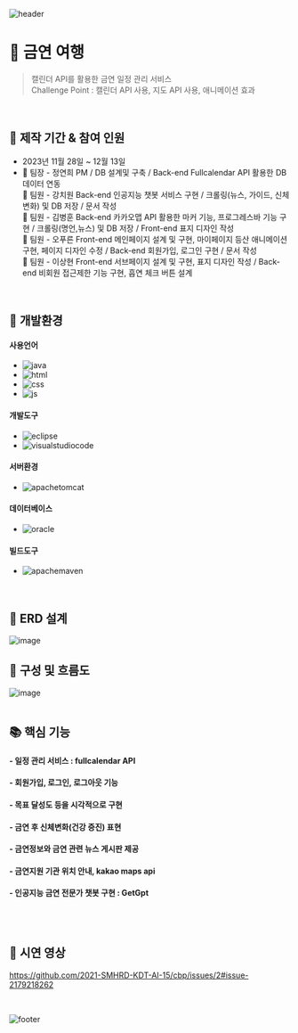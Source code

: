 ![header](https://capsule-render.vercel.app/api?type=slice&height=120&color=b1ddab&text=금연여행&fontAlign=85&fontSize=40&fontColor=ffffff)
# :pushpin: 금연 여행
> 캘린더 API를 활용한 금연 일정 관리 서비스 </br>
> Challenge Point : 캘린더 API 사용, 지도 API 사용, 애니메이션 효과

</br>

## 📅  제작 기간 & 참여 인원
- 2023년 11월 28일 ~ 12월 13일
- :crown: 팀장 - 정연희 PM / DB 설계및 구축 / Back-end Fullcalendar API 활용한 DB데이터 연동 <br>
  :green_heart: 팀원 - 강치원 Back-end 인공지능 챗봇 서비스 구현 / 크롤링(뉴스, 가이드, 신체변화) 및 DB 저장 / 문서 작성<br>
  :green_heart: 팀원 - 김병훈 Back-end 카카오맵 API 활용한 마커 기능, 프로그레스바 기능 구현 / 크롤링(명언,뉴스) 및 DB 저장 / Front-end 표지 디자인 작성 <br>
  :green_heart: 팀원 - 오푸른 Front-end 메인페이지 설계 및 구현, 마이페이지 등산 애니메이션 구현, 페이지 디자인 수정 / Back-end 회원가입, 로그인 구현 / 문서 작성 <br>
  :green_heart: 팀원 - 이상현 Front-end 서브페이지 설계 및 구현, 표지 디자인 작성 / Back-end 비회원 접근제한 기능 구현, 흡연 체크 버튼 설계 

</br>

## 🔨 개발환경
#### 사용언어
  - ![java](https://img.shields.io/badge/Java-ED8B00?style=for-the-badge&logo=openjdk&logoColor=white)
  - ![html](https://img.shields.io/badge/HTML5-E34F26?style=for-the-badge&logo=html5&logoColor=white)
  - ![css](https://img.shields.io/badge/CSS3-1572B6?style=for-the-badge&logo=css3&logoColor=white)
  - ![js](https://img.shields.io/badge/JavaScript-F7DF1E?style=for-the-badge&logo=JavaScript&logoColor=white)
  
#### 개발도구
  - ![eclipse](https://img.shields.io/badge/Eclipse-2C2255?style=for-the-badge&logo=eclipse&logoColor=white)
  - ![visualstudiocode](https://img.shields.io/badge/VisualStudioCode-007ACC?style=for-the-badge&logo=visualstudiocode&logoColor=white)


#### 서버환경
  - ![apachetomcat](https://img.shields.io/badge/apachetomcat-F8DC75?style=for-the-badge&logo=apachetomcat&logoColor=white)

#### 데이터베이스
  - ![oracle](https://img.shields.io/badge/Oracle-F80000?style=for-the-badge&logo=oracle&logoColor=black)

#### 빌드도구
  - ![apachemaven](https://img.shields.io/badge/apachemaven-C71A36?style=for-the-badge&logo=apachemaven&logoColor=white)

</br>

## 🎫 ERD 설계
![image](https://github.com/2021-SMHRD-KDT-AI-15/cbp/assets/144203952/731e278b-c76d-4df5-8bff-4875dd6b21dc)


## 🔌 구성 및 흐름도
![image](https://github.com/2021-SMHRD-KDT-AI-15/cbp/assets/149343248/89a06e3d-f7ac-435c-bc1b-08ad4f5ead26)
</br>
</br>


## 📚 핵심 기능
#### - 일정 관리 서비스 : fullcalendar API
#### - 회원가입, 로그인, 로그아웃 기능
#### - 목표 달성도 등을 시각적으로 구현
#### - 금연 후 신체변화(건강 증진) 표현
#### - 금연정보와 금연 관련 뉴스 게시판 제공
#### - 금연지원 기관 위치 안내, kakao maps api
#### - 인공지능 금연 전문가 챗봇 구현 : GetGpt

</br>
</br>


## 🎥 시연 영상
https://github.com/2021-SMHRD-KDT-AI-15/cbp/issues/2#issue-2179218262

</br>

![footer](https://capsule-render.vercel.app/api?type=slice&height=120&color=b1ddab&text=돌아와조&fontAlign=15&fontSize=40&fontColor=ffffff&section=footer&fontAlignY=65)
